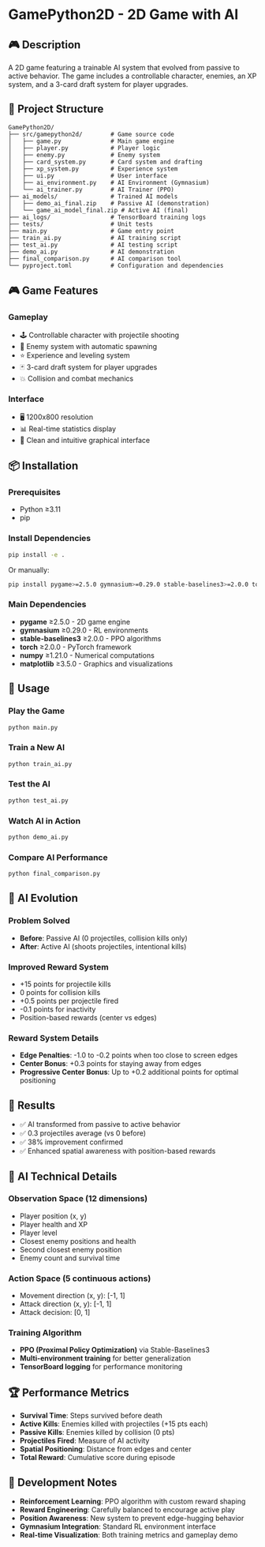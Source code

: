 # GamePython2D - 2D Game with AI

## 🎮 Description
A 2D game featuring a trainable AI system that evolved from passive to active behavior. The game includes a controllable character, enemies, an XP system, and a 3-card draft system for player upgrades.

## 📁 Project Structure
```
GamePython2D/
├── src/gamepython2d/        # Game source code
│   ├── game.py              # Main game engine
│   ├── player.py            # Player logic
│   ├── enemy.py             # Enemy system
│   ├── card_system.py       # Card system and drafting
│   ├── xp_system.py         # Experience system
│   ├── ui.py                # User interface
│   ├── ai_environment.py    # AI Environment (Gymnasium)
│   └── ai_trainer.py        # AI Trainer (PPO)
├── ai_models/               # Trained AI models
│   ├── demo_ai_final.zip    # Passive AI (demonstration)
│   └── game_ai_model_final.zip # Active AI (final)
├── ai_logs/                 # TensorBoard training logs
├── tests/                   # Unit tests
├── main.py                  # Game entry point
├── train_ai.py              # AI training script
├── test_ai.py               # AI testing script
├── demo_ai.py               # AI demonstration
├── final_comparison.py      # AI comparison tool
└── pyproject.toml           # Configuration and dependencies
```

## 🎮 Game Features

### Gameplay
- 🕹️ Controllable character with projectile shooting
- 👹 Enemy system with automatic spawning
- ⭐ Experience and leveling system
- 🃏 3-card draft system for player upgrades
- 💥 Collision and combat mechanics

### Interface
- 🖥️ 1200x800 resolution
- 📊 Real-time statistics display
- 🎨 Clean and intuitive graphical interface

## 📦 Installation

### Prerequisites
- Python ≥3.11
- pip

### Install Dependencies
```bash
pip install -e .
```

Or manually:
```bash
pip install pygame>=2.5.0 gymnasium>=0.29.0 stable-baselines3>=2.0.0 torch>=2.0.0 numpy>=1.21.0 matplotlib>=3.5.0
```

### Main Dependencies
- **pygame** ≥2.5.0 - 2D game engine
- **gymnasium** ≥0.29.0 - RL environments
- **stable-baselines3** ≥2.0.0 - PPO algorithms
- **torch** ≥2.0.0 - PyTorch framework
- **numpy** ≥1.21.0 - Numerical computations
- **matplotlib** ≥3.5.0 - Graphics and visualizations

## 🚀 Usage

### Play the Game
```bash
python main.py
```

### Train a New AI
```bash
python train_ai.py
```

### Test the AI
```bash
python test_ai.py
```

### Watch AI in Action
```bash
python demo_ai.py
```

### Compare AI Performance
```bash
python final_comparison.py
```

## 🤖 AI Evolution

### Problem Solved
- **Before**: Passive AI (0 projectiles, collision kills only)
- **After**: Active AI (shoots projectiles, intentional kills)

### Improved Reward System
- +15 points for projectile kills
- 0 points for collision kills
- +0.5 points per projectile fired
- -0.1 points for inactivity
- Position-based rewards (center vs edges)

### Reward System Details
- **Edge Penalties**: -1.0 to -0.2 points when too close to screen edges
- **Center Bonus**: +0.3 points for staying away from edges
- **Progressive Center Bonus**: Up to +0.2 additional points for optimal positioning

## 🎯 Results
- ✅ AI transformed from passive to active behavior
- ✅ 0.3 projectiles average (vs 0 before)
- ✅ 38% improvement confirmed
- ✅ Enhanced spatial awareness with position-based rewards

## 🧠 AI Technical Details

### Observation Space (12 dimensions)
- Player position (x, y)
- Player health and XP
- Player level
- Closest enemy positions and health
- Second closest enemy position
- Enemy count and survival time

### Action Space (5 continuous actions)
- Movement direction (x, y): [-1, 1]
- Attack direction (x, y): [-1, 1]
- Attack decision: [0, 1]

### Training Algorithm
- **PPO (Proximal Policy Optimization)** via Stable-Baselines3
- **Multi-environment training** for better generalization
- **TensorBoard logging** for performance monitoring

## 🏆 Performance Metrics
- **Survival Time**: Steps survived before death
- **Active Kills**: Enemies killed with projectiles (+15 pts each)
- **Passive Kills**: Enemies killed by collision (0 pts)
- **Projectiles Fired**: Measure of AI activity
- **Spatial Positioning**: Distance from edges and center
- **Total Reward**: Cumulative score during episode

## 🔧 Development Notes
- **Reinforcement Learning**: PPO algorithm with custom reward shaping
- **Reward Engineering**: Carefully balanced to encourage active play
- **Position Awareness**: New system to prevent edge-hugging behavior
- **Gymnasium Integration**: Standard RL environment interface
- **Real-time Visualization**: Both training metrics and gameplay demo
